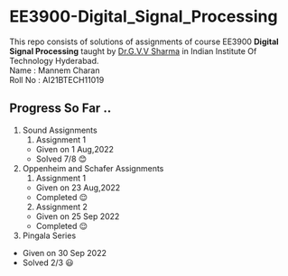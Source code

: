 # EE3900-Digital_Signal_Processing
This repo consists of solutions of assignments of course EE3900 **Digital Signal Processing** taught by [Dr.G.V.V Sharma](https://github.com/gadepall) in Indian Institute Of Technology Hyderabad.    
Name : Mannem Charan  
Roll No : AI21BTECH11019  
  
## Progress So Far ..
 1. Sound Assignments
    1. Assignment 1
    - Given on 1 Aug,2022
    - Solved 7/8 :blush:
 2. Oppenheim and Schafer Assignments
    1. Assignment 1
    - Given on 23 Aug,2022
    - Completed :relieved:  
    2. Assignment 2
    - Given on 25 Sep 2022
    - Completed :relieved:
 3. Pingala Series
   - Given on 30 Sep 2022 
   - Solved 2/3 :smiley:
